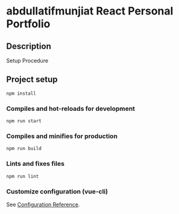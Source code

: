 # abdullatifmunjiat React Personal Portfolio

## Description

Setup Procedure

## Project setup

```
npm install
```

### Compiles and hot-reloads for development

```
npm run start
```

### Compiles and minifies for production

```
npm run build
```

### Lints and fixes files

```
npm run lint
```

### Customize configuration (vue-cli)

See [Configuration Reference](https://cli.vuejs.org/config/).

